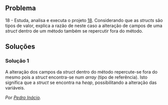 ## Problema

18 - Estuda, analisa e executa o projeto [18](../../problemas/03_poo/18). 
Considerando que as _structs_ são tipos de valor, explica a razão de neste caso
a alteração de campos de uma _struct_ dentro de um método também se repercutir
fora do método.

## Soluções

### Solução 1

A alteração dos campos da _struct_ dentro do método repercute-se fora do mesmo
pois a _struct_ encontra-se num _array_ (tipo de referência). Isto significa que a _struct_ se encontra na _heap_, possibilitando a alteração das variáveis.

*Por [Pedro Inácio](https://github.com/PmaiWoW).*